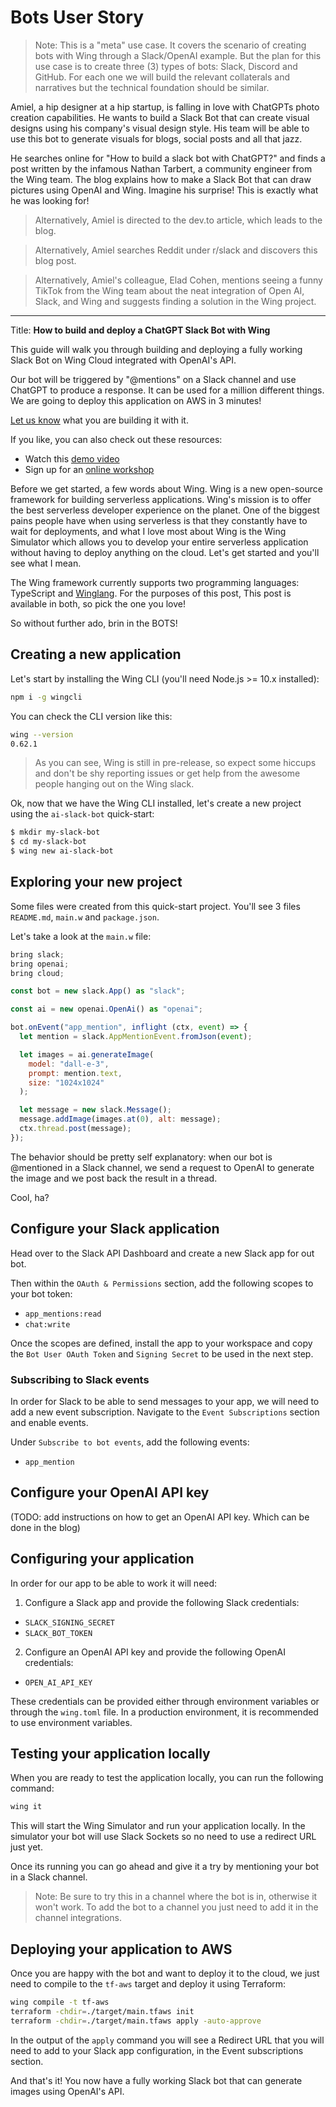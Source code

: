 # Bots User Story
> Note: This is a "meta" use case. It covers the scenario of creating bots with Wing through a Slack/OpenAI example. But the plan for this use case is to create three (3) types of bots: Slack, Discord and GitHub. For each one we will build the relevant collaterals and narratives but the technical foundation should be similar.

Amiel, a hip designer at a hip startup, is falling in love with ChatGPTs photo creation capabilities. He wants to build a Slack Bot that can create visual designs using his company's visual design style. His team will be able to use this bot to generate visuals for blogs, social posts and all that jazz.

He searches online for "How to build a slack bot with ChatGPT?" and finds a post written by the infamous Nathan Tarbert, a community engineer from the Wing team. The blog explains how to make a Slack Bot that can draw pictures using OpenAI and Wing. Imagine his surprise! This is exactly what he was looking for!

> Alternatively, Amiel is directed to the dev.to article, which leads to the blog.

> Alternatively, Amiel searches Reddit under r/slack and discovers this blog post.

> Alternatively, Amiel's colleague, Elad Cohen, mentions seeing a funny TikTok from the Wing team about the neat integration of Open AI, Slack, and Wing and suggests finding a solution in the Wing project.

---

Title: **How to build and deploy a ChatGPT Slack Bot with Wing**

This guide will walk you through building and deploying a fully working Slack Bot on Wing Cloud integrated with OpenAI's API.

Our bot will be triggered by "@mentions" on a Slack channel and use ChatGPT to produce a response. It can be used for a million different things. We are going to deploy this application on AWS in 3 minutes!

[Let us know](https://t.winglang.io/slack) what you are building it with it.

If you like, you can also check out these resources:

- Watch this [demo video](https://wing.cloud/videos/slack-bot)
- Sign up for an [online workshop](https://wing.cloud/workshops/slack-bot)

Before we get started, a few words about Wing. Wing is a new open-source framework for building serverless applications. Wing's mission is to offer the best serverless developer experience on the planet. One of the biggest pains people have when using serverless is that they constantly have to wait for deployments, and what I love most about Wing is the Wing Simulator which allows you to develop your entire serverless application without having to deploy anything on the cloud. Let's get started and you'll see what I mean.

The Wing framework currently supports two programming languages: TypeScript and [Winglang](https://wing.cloud/winglang). For the purposes of this post, This post is available in both, so pick the one you love!

So without further ado, brin in the BOTS!

## Creating a new application

Let's start by installing the Wing CLI (you'll need Node.js >= 10.x installed):

```bash
npm i -g wingcli
```

You can check the CLI version like this:

```bash
wing --version
0.62.1
```

> As you can see, Wing is still in pre-release, so expect some hiccups and don't be shy reporting issues or get help from the awesome people hanging out on the Wing slack.

Ok, now that we have the Wing CLI installed, let's create a new project using the `ai-slack-bot` quick-start:

```bash
$ mkdir my-slack-bot
$ cd my-slack-bot
$ wing new ai-slack-bot
```

## Exploring your new project

Some files were created from this quick-start project. You'll see 3 files `README.md`, `main.w` and `package.json`.

Let's take a look at the `main.w` file:

```js
bring slack;
bring openai;
bring cloud;

const bot = new slack.App() as "slack";

const ai = new openai.OpenAi() as "openai";

bot.onEvent("app_mention", inflight (ctx, event) => {
  let mention = slack.AppMentionEvent.fromJson(event);

  let images = ai.generateImage(
    model: "dall-e-3",
    prompt: mention.text,
    size: "1024x1024"
  );

  let message = new slack.Message();
  message.addImage(images.at(0), alt: message);
  ctx.thread.post(message);
});
```

The behavior should be pretty self explanatory: when our bot is @mentioned in a Slack channel, we send a request to OpenAI to generate the image and we post back the result in a thread.

Cool, ha?

## Configure your Slack application

Head over to the Slack API Dashboard and create a new Slack app for out bot. 

Then within the `OAuth & Permissions` section, add the following scopes to your bot token:
- `app_mentions:read`
- `chat:write`

Once the scopes are defined, install the app to your workspace and copy the `Bot User OAuth Token` and `Signing Secret` to be used in the next step.

### Subscribing to Slack events

In order for Slack to be able to send messages to your app, we will need to add a new event subscription. Navigate to the `Event Subscriptions` section and enable events.

Under `Subscribe to bot events`, add the following events:
- `app_mention`

## Configure your OpenAI API key

(TODO: add instructions on how to get an OpenAI API key. Which can be done in the blog)

## Configuring your application 

In order for our app to be able to work it will need:

1. Configure a Slack app and provide the following Slack credentials:
  - `SLACK_SIGNING_SECRET`
  - `SLACK_BOT_TOKEN`
2. Configure an OpenAI API key and provide the following OpenAI credentials:
  - `OPEN_AI_API_KEY`

These credentials can be provided either through environment variables or through the `wing.toml` file. In a production environment, it is recommended to use environment variables.

## Testing your application locally

When you are ready to test the application locally, you can run the following command:

```bash
wing it
```

This will start the Wing Simulator and run your application locally. In the simulator your bot will use Slack Sockets so no need to use a redirect URL just yet.

Once its running you can go ahead and give it a try by mentioning your bot in a Slack channel. 

> Note: Be sure to try this in a channel where the bot is in, otherwise it won't work. To add the bot to a channel you just need to add it in the channel integrations.

## Deploying your application to AWS

Once you are happy with the bot and want to deploy it to the cloud, we just need to compile to the `tf-aws` target and deploy it using Terraform:

```bash
wing compile -t tf-aws
terraform -chdir=./target/main.tfaws init
terraform -chdir=./target/main.tfaws apply -auto-approve
```

In the output of the `apply` command you will see a Redirect URL that you will need to add to your Slack app configuration, in the Event subscriptions section.

And that's it! You now have a fully working Slack bot that can generate images using OpenAI's API.